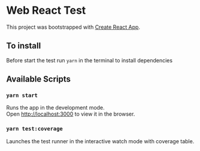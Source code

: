 # Web React Test

This project was bootstrapped with [Create React App](https://github.com/facebook/create-react-app).

## To install

Before start the test run `yarn` in the terminal to install dependencies

## Available Scripts

### `yarn start`

Runs the app in the development mode.\
Open [http://localhost:3000](http://localhost:3000) to view it in the browser.

### `yarn test:coverage`

Launches the test runner in the interactive watch mode with coverage table.